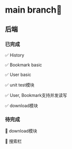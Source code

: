 # main branch:rocket:



## 后端

### 已完成
:white_check_mark:	History

:white_check_mark:	Bookmark basic

:white_check_mark:	User basic

:white_check_mark:  unit test模块

:white_check_mark:  User, Bookmark支持并发读写

:white_check_mark:  download模块


### 待完成

:red_circle:	download模块

:red_circle:	搜索栏


